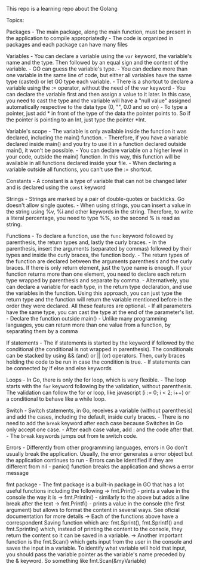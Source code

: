 This repo is a learning repo about the Golang

Topics:

Packages
    - The main package, along the main function, must be present in the application to compile appropriatedly
    - The code is organized in packages and each package can have many files

Variables
    - You can declare a variable using the `var` keyword, the variable's name and the type. Then followed by an equal sign and the content of the variable.
    - GO can guess the variable's type.
    - You can declare more than one variable in the same line of code, but either all variables have the same type (casted) or let GO type each variable.
    - There is a shortcut to declare a variable using the := operator, without the need of the `var` keyword
    - You can declare the variable first and then assign a value to it later. In this case, you need to cast the type and the variable will have a "null value" assigned automatically respective to the data type (0, "", 0.0 and so on)
    - To type a pointer, just add * in front of the type of the data the pointer points to. So if the pointer is pointing to an Int, just type the pointer *Int.

Variable's scope
    - The variable is only available inside the function it was declared, including the main() function.
    - Therefore, if you have a variable declared inside main() and you try to use it in a function declared outside main(), it won't be possible.
    - You can declare variable on a higher level in your code, outside the main() function. In this way, this function will be available in all functions declared inside your file.
    - When declaring a variable outside all functions, you can't use the := shortcut.

Constants
    - A constant is a type of variable that can not be changed later and is declared using the `const` keyword

Strings
    - Strings are marked by a pair of double-quotes or backticks. Go doesn't allow single quotes.
    - When using strings, you can insert a value in the string using %v, %i and other keywords in the string. Therefore, to write a literal percentage, you need to type %%, so the second % is read as string.

Functions 
    - To declare a function, use the `func` keyword followed by parenthesis, the return types and, lastly the curly braces.
    - In the parenthesis, insert the arguments (separated by commas) followed by their types and inside the curly braces, the function body.
    - The return types of the function are declared between the arguments parenthesis and the curly braces. If there is only return element, just the type name is enough. If your function returns more than one element, you need to declare each return type wrapped by parenthesis and separate by comma.
    - Alternatively, you can declare a variable for each type, in the return type declaration, and use the variables in the function. Using this approach, you can just type the return type and the function will return the variable mentioned before in the order they were declared. All these features are optional.
    - If all parameters have the same type, you can cast the type at the end of the parameter's list.
    - Declare the function outside main()
    - Unlike many programming languages, you can return more than one value from a function, by separating them by a comma

If statements
    - The if statements is started by the keyword if followed by the conditional (the conditional is not wrapped in parenthesis). The conditionals can be stacked by using && (and) or || (or) operators. Then, curly braces holding the code to be run in case the condition is true.
    - If statements can be connected by if else and else keywords

Loops
    - In Go, there is only the for loop, which is very flexible.
    - The loop starts with the `for` keyword following by the validation, without parenthesis. The validation can follow the for or loop, like javascript (i := 0; i < 2; i++) or a conditional to behave like a while loop. 

Switch
    - Switch statements, in Go, receives a variable (without parenthesis) and add the cases, including the default, inside curly braces.
    - There is no need to add the `break` keyword after each case because Switches in Go only accept one case.
    - After each case value, add : and the code after that.
    - The `break` keywords jumps out from te switch code. 

Errors
    - Differently from other programming languages, errors in Go don't usually break the application. Usually, the error generates a error object but the application continues to run
    - Errors can be identified if they are different from nil
    - panic() function breaks the application and shows a error message

fmt package
    - The fmt package is a built-in package in GO that has a lot useful functions including the following
        -> fmt.Print() - prints a value in the console the way it is
        -> fmt.Println() - similarly to the above but adds a line break after the text
        -> fmt.Printf() - prints a value in the console (the first argument) but allows to format the content in several ways. See oficial documentation for more details
        -> Each of the functions above have a correspondent Saving function which are: fmt.Sprint(), fmt.Sprintf() and fmt.Sprintln() which, instead of printing the content to the console, they return the content so it can be saved in a variable.
        -> Another important function is the fmt.Scan() which gets input from the user in the console and saves the input in a variable. To identify what variable will hold that input, you should pass the variable pointer as the variable's name preceded by the & keyword. So something like fmt.Scan(&myVariable)

